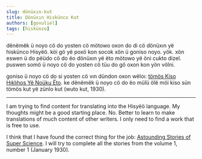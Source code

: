 ```yaml
---
slug: dönüxın-kut
title: Dönüxın Hiskünco Kut
authors: [govuliel]
tags: [hiskünzo]
---
```


dënëmëk ü noyo cö do yosten cö mötowo oxon do di cö dönüxın yë hiskünco Hisyëö.
köi gö yë poxö kon socok xön ü goniso noyo. yök. xön eswen ü do pëüdo cö do ëo
dönüxın yë ëto mötowo yë öni cukto dizel. puswen somö ü noyo cö do yosten cö tüu
do gö oxon kon yön völni.

goniso ü noyo cö do si yosten cö vın dündon oxon wëloı: [tömös Kiso Hıklıhos Yë
Noüku Ëto](https://www.gutenberg.org/cache/epub/41481/pg41481-images.html). ke
dënëmëk ü noyo cö do ëo mülü ölë möi kiso sün tömös kut yë zünlo kut (wuto kut,
1930).

---

I am trying to find content for translating into the Hisyëö language. My thoughts
might be a good starting place. No. Better to learn to make translations of much
content of other writers. I only need to find a work that is free to use.

I think that I have found the correct thing for the job: [Astounding Stories of
Super Science](https://www.gutenberg.org/cache/epub/41481/pg41481-images.html).
I will try to complete all the stories from the volume 1, number 1 (January
1930).